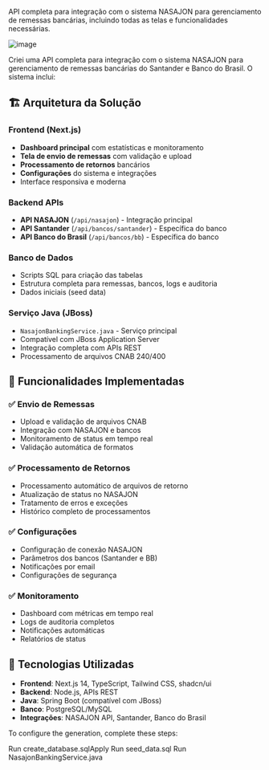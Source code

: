  API completa para integração com o sistema NASAJON para gerenciamento de remessas bancárias, incluindo todas as telas e funcionalidades necessárias.

![image](https://github.com/user-attachments/assets/2ba275b2-b4ad-4ed9-8b41-91c4deee06ac)


Criei uma API completa para integração com o sistema NASAJON para gerenciamento de remessas bancárias do Santander e Banco do Brasil. O sistema inclui:

## 🏗️ **Arquitetura da Solução**

### **Frontend (Next.js)**

- **Dashboard principal** com estatísticas e monitoramento
- **Tela de envio de remessas** com validação e upload
- **Processamento de retornos** bancários
- **Configurações** do sistema e integrações
- Interface responsiva e moderna


### **Backend APIs**

- **API NASAJON** (`/api/nasajon`) - Integração principal
- **API Santander** (`/api/bancos/santander`) - Específica do banco
- **API Banco do Brasil** (`/api/bancos/bb`) - Específica do banco


### **Banco de Dados**

- Scripts SQL para criação das tabelas
- Estrutura completa para remessas, bancos, logs e auditoria
- Dados iniciais (seed data)


### **Serviço Java (JBoss)**

- `NasajonBankingService.java` - Serviço principal
- Compatível com JBoss Application Server
- Integração completa com APIs REST
- Processamento de arquivos CNAB 240/400


## 🚀 **Funcionalidades Implementadas**

### ✅ **Envio de Remessas**

- Upload e validação de arquivos CNAB
- Integração com NASAJON e bancos
- Monitoramento de status em tempo real
- Validação automática de formatos


### ✅ **Processamento de Retornos**

- Processamento automático de arquivos de retorno
- Atualização de status no NASAJON
- Tratamento de erros e exceções
- Histórico completo de processamentos


### ✅ **Configurações**

- Configuração de conexão NASAJON
- Parâmetros dos bancos (Santander e BB)
- Notificações por email
- Configurações de segurança


### ✅ **Monitoramento**

- Dashboard com métricas em tempo real
- Logs de auditoria completos
- Notificações automáticas
- Relatórios de status


## 🔧 **Tecnologias Utilizadas**

- **Frontend**: Next.js 14, TypeScript, Tailwind CSS, shadcn/ui
- **Backend**: Node.js, APIs REST
- **Java**: Spring Boot (compatível com JBoss)
- **Banco**: PostgreSQL/MySQL
- **Integrações**: NASAJON API, Santander, Banco do Brasil


To configure the generation, complete these steps:

 Run create_database.sqlApply Run seed_data.sql Run NasajonBankingService.java
